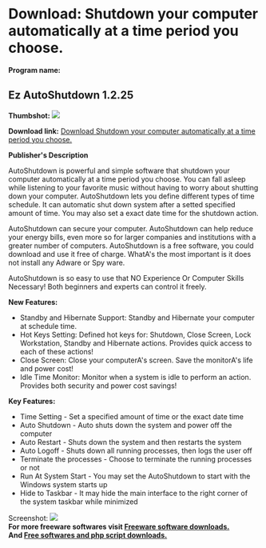 # Download: Shutdown your computer automatically at a time period you choose.

**Program name:**

## Ez AutoShutdown 1.2.25

  
**Thumbshot:** ![](http://www.freewarefiles.com/screenshot/ezautoshdwn_md.gif)   
  
**Download link:** [Download Shutdown your computer automatically at a time period you choose.](http://freesoftwares.boysofts.com/Ez-AutoShutdown_program_50931.html)  
  


**Publisher's Description**  
  


AutoShutdown is powerful and simple software that shutdown your computer automatically at a time period you choose. You can fall asleep while listening to your favorite music without having to worry about shutting down your computer. AutoShutdown lets you define different types of time schedule. It can automatic shut down system after a setted specified amount of time. You may also set a exact date time for the shutdown action. 

AutoShutdown can secure your computer. AutoShutdown can help reduce your energy bills, even more so for larger companies and institutions with a greater number of computers. AutoShutdown is a free software, you could download and use it free of charge. WhatA's the most important is it does not install any Adware or Spy ware. 

AutoShutdown is so easy to use that NO Experience Or Computer Skills Necessary! Both beginners and experts can control it freely. 

**New Features:**

  * Standby and Hibernate Support: Standby and Hibernate your computer at schedule time. 
  * Hot Keys Setting: Defined hot keys for: Shutdown, Close Screen, Lock Workstation, Standby and Hibernate actions. Provides quick access to each of these actions! 
  * Close Screen: Close your computerA's screen. Save the monitorA's life and power cost! 
  * Idle Time Monitor: Monitor when a system is idle to perform an action. Provides both security and power cost savings! 

**Key Features:**

  * Time Setting - Set a specified amount of time or the exact date time 
  * Auto Shutdown - Auto shuts down the system and power off the computer 
  * Auto Restart - Shuts down the system and then restarts the system 
  * Auto Logoff - Shuts down all running processes, then logs the user off 
  * Terminate the processes - Choose to terminate the running processes or not 
  * Run At System Start - You may set the AutoShutdown to start with the Windows system starts up 
  * Hide to Taskbar - It may hide the main interface to the right corner of the system taskbar while minimized 

  
  
Screenshot: ![](http://www.freewarefiles.com/screenshot/ezautoshdwn.gif)   
**For more freeware softwares visit [Freeware software downloads.](http://freesoftwares.boysofts.com/)**   
**And [Free softwares and php script downloads.](http://www.boysofts.com/)**
